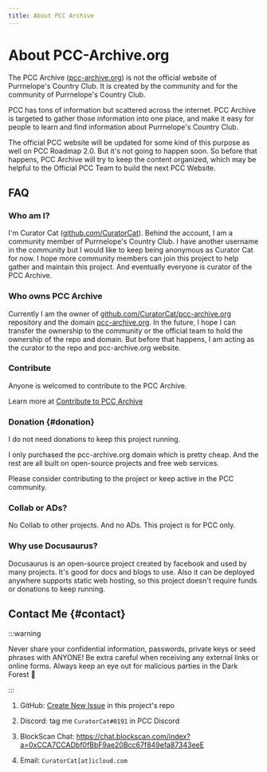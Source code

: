 ```yaml
---
title: About PCC Archive
---
```


# About PCC-Archive.org

The PCC Archive ([pcc-archive.org](https://pcc-archive.org)) is not the official website of Purrnelope's Country Club. It is created by the community and for the community of Purrnelope's Country Club.

PCC has tons of information but scattered across the internet. PCC Archive is targeted to gather those information into one place, and make it easy for people to learn and find information about Purrnelope's Country Club.

The official PCC website will be updated for some kind of this purpose as well on PCC Roadmap 2.0. But it's not going to happen soon. So before that happens, PCC Archive will try to keep the content organized, which may be helpful to the Official PCC Team to build the next PCC Website.

## FAQ

### Who am I?

I'm Curator Cat ([github.com/CuratorCat](https://github.com/CuratorCat)). Behind the account, I am a community member of Purrnelope's Country Club. I have another username in the community but I would like to keep being anonymous as Curator Cat for now. I hope more community members can join this project to help gather and maintain this project. And eventually everyone is curator of the PCC Archive.

### Who owns PCC Archive

Currently I am the owner of [github.com/CuratorCat/pcc-archive.org](https://github.com/CuratorCat/pcc-archive.org) repository and the domain [pcc-archive.org](https://pcc-archive.org/). In the future, I hope I can transfer the ownership to the community or the official team to hold the ownership of the repo and domain. But before that happens, I am acting as the curator to the repo and pcc-archive.org website.

### Contribute

Anyone is welcomed to contribute to the PCC Archive.

Learn more at [Contribute to PCC Archive](/contribute)

### Donation {#donation}

I do not need donations to keep this project running.

I only purchased the pcc-archive.org domain which is pretty cheap. And the rest are all built on open-source projects and free web services.

Please consider contributing to the project or keep active in the PCC community.

### Collab or ADs?

No Collab to other projects. And no ADs. This project is for PCC only.

### Why use Docusaurus?

Docusaurus is an open-source project created by facebook and used by many projects. It's good for docs and blogs to use. Also it can be deployed anywhere supports static web hosting, so this project doesn't require funds or donations to keep running.

## Contact Me {#contact}

:::warning

Never share your confidential information, passwords, private keys or seed phrases with ANYONE! Be extra careful when receiving any external links or online forms. Always keep an eye out for malicious parties in the Dark Forest 👀

:::

1. GitHub: [Create New Issue](https://github.com/CuratorCat/pcc-archive.org/issues/new) in this project's repo

1. Discord: tag me `CuratorCat#0191` in PCC Discord

1. BlockScan Chat: https://chat.blockscan.com/index?a=0xCCA7CCADbf0fBbF9ae20Bcc67f849efa87343eeE

1. Email: `CuratorCat[at]icloud.com`
